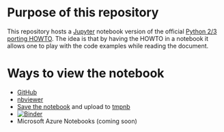 Purpose of this repository
==========================
This repository hosts a [Jupyter](http://jupyter.org/) notebook version of the official
[Python 2/3 porting HOWTO](https://docs.python.org/3/howto/pyporting.html). The idea is
that by having the HOWTO in a notebook it allows one to play with the code examples while
reading the document.


Ways to view the notebook
=========================
- [GitHub](https://github.com/brettcannon/porting-to-python-3-notebook/blob/master/Porting%20Python%202%20code%20to%20Python%203.ipynb)
- [nbviewer](http://nbviewer.jupyter.org/github/brettcannon/porting-to-python-3-notebook/blob/master/Porting%20Python%202%20code%20to%20Python%203.ipynb)
- [Save the notebook](https://raw.githubusercontent.com/brettcannon/porting-to-python-3-notebook/master/Porting%20Python%202%20code%20to%20Python%203.ipynb) and upload to [tmpnb](https://tmpnb.org)
- [![Binder](http://mybinder.org/badge.svg)](http://mybinder.org:/repo/brettcannon/porting-to-python-3-notebook)
- Microsoft Azure Notebooks (coming soon)
